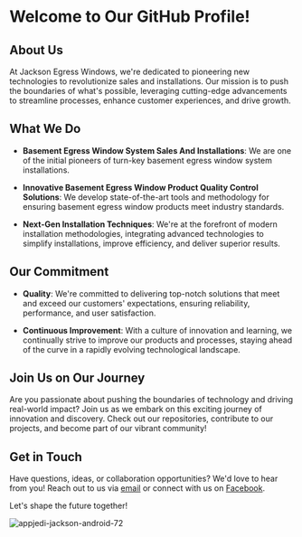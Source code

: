 # Welcome to Our GitHub Profile!

## About Us

At Jackson Egress Windows, we're dedicated to pioneering new technologies to revolutionize sales and installations. Our mission is to push the boundaries of what's possible, leveraging cutting-edge advancements to streamline processes, enhance customer experiences, and drive growth.

## What We Do
- **Basement Egress Window System Sales And Installations**: We are one of the initial pioneers of turn-key basement egress window system installations.

- **Innovative Basement Egress Window Product Quality Control Solutions**: We develop state-of-the-art tools and methodology for ensuring basement egress window products meet industry standards.
  
- **Next-Gen Installation Techniques**: We're at the forefront of modern installation methodologies, integrating advanced technologies to simplify installations, improve efficiency, and deliver superior results.

## Our Commitment

- **Quality**: We're committed to delivering top-notch solutions that meet and exceed our customers' expectations, ensuring reliability, performance, and user satisfaction.
  
- **Continuous Improvement**: With a culture of innovation and learning, we continually strive to improve our products and processes, staying ahead of the curve in a rapidly evolving technological landscape.

## Join Us on Our Journey

Are you passionate about pushing the boundaries of technology and driving real-world impact? Join us as we embark on this exciting journey of innovation and discovery. Check out our repositories, contribute to our projects, and become part of our vibrant community!

## Get in Touch

Have questions, ideas, or collaboration opportunities? We'd love to hear from you! Reach out to us via [email](mailto:mail@egresswindows.app) or connect with us on [Facebook](https://facebook.com/JacksonEgressWindows).

Let's shape the future together!

![appjedi-jackson-android-72](https://github.com/Jackson-Egress-Windows/.github/assets/143988320/0248d8ae-a292-4882-ab8f-11021eae9789)


